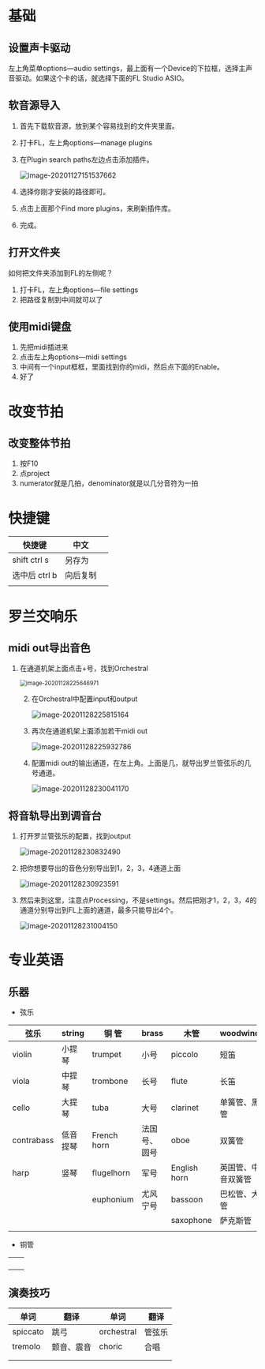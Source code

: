 # 基础

## 设置声卡驱动

左上角菜单options—audio settings，最上面有一个Device的下拉框，选择主声音驱动。如果这个卡的话，就选择下面的FL Studio ASIO。

## 软音源导入

1. 首先下载软音源，放到某个容易找到的文件夹里面。

2. 打卡FL，左上角options—manage plugins

3. 在Plugin search paths左边点击添加插件。

   ![image-20201127151537662](img/image-20201127151537662.png)

4. 选择你刚才安装的路径即可。

5. 点击上面那个Find more plugins，来刷新插件库。

6. 完成。

## 打开文件夹

如何把文件夹添加到FL的左侧呢？

1. 打卡FL，左上角options—file settings
2. 把路径复制到中间就可以了

## 使用midi键盘

1. 先把midi插进来
2. 点击左上角options—midi settings
3. 中间有一个input框框，里面找到你的midi，然后点下面的Enable。
4. 好了

# 改变节拍

## 改变整体节拍

1. 按F10
2. 点project
3. numerator就是几拍，denominator就是以几分音符为一拍

# 快捷键

| 快捷键        | 中文     |      |
| ------------- | -------- | ---- |
| shift ctrl s  | 另存为   |      |
| 选中后 ctrl b | 向后复制 |      |
|               |          |      |

# 罗兰交响乐

## midi out导出音色

1. 在通道机架上面点击+号，找到Orchestral

   <img src="img/image-20201128225646971.png" alt="image-20201128225646971" style="zoom: 80%;" />

   2. 在Orchestral中配置input和output

      ![image-20201128225815164](img/image-20201128225815164.png)

   3. 再次在通道机架上面添加若干midi out

      ![image-20201128225932786](img/image-20201128225932786.png)

   4. 配置midi out的输出通道，在左上角。上面是几，就导出罗兰管弦乐的几号通道。

      ![image-20201128230041170](img/image-20201128230041170.png)

   

## 将音轨导出到调音台

1. 打开罗兰管弦乐的配置，找到output

   ![image-20201128230832490](img/image-20201128230832490.png)

2. 把你想要导出的音色分别导出到1，2，3，4通道上面

   ![image-20201128230923591](img/image-20201128230923591.png)

3. 然后来到这里，注意点Processing，不是settings。然后把刚才1，2，3，4的通道分别导出到FL上面的通道，最多只能导出4个。

   ![image-20201128231004150](img/image-20201128231004150.png)

# 专业英语

## 乐器

- 弦乐

| 弦乐       | string   | 铜 管       | brass        | 木管         | woodwind           | 打击乐  | percussion |
| ---------- | -------- | ----------- | ------------ | ------------ | ------------------ | ------- | ---------- |
| violin     | 小提琴   | trumpet     | 小号         | piccolo      | 短笛               | timpani | 定音鼓     |
| viola      | 中提琴   | trombone    | 长号         | flute        | 长笛               |         |            |
| cello      | 大提琴   | tuba        | 大号         | clarinet     | 单簧管、黑管       |         |            |
| contrabass | 低音提琴 | French horn | 法国号、圆号 | oboe         | 双簧管             |         |            |
| harp       | 竖琴     | flugelhorn  | 军号         | English horn | 英国管、中音双簧管 |         |            |
|            |          | euphonium   | 尤风宁号     | bassoon      | 巴松管、大管       |         |            |
|            |          |             |              | saxophone    | 萨克斯管           |         |            |
|            |          |             |              |              |                    |         |            |

- 铜管

|      |      |
| ---- | ---- |
|      |      |
|      |      |
|      |      |
|      |      |



## 演奏技巧

| 单词     | 翻译       | 单词       | 翻译   |
| -------- | ---------- | ---------- | ------ |
| spiccato | 跳弓       | orchestral | 管弦乐 |
| tremolo  | 颤音、震音 | choric     | 合唱   |
|          |            |            |        |
|          |            |            |        |

